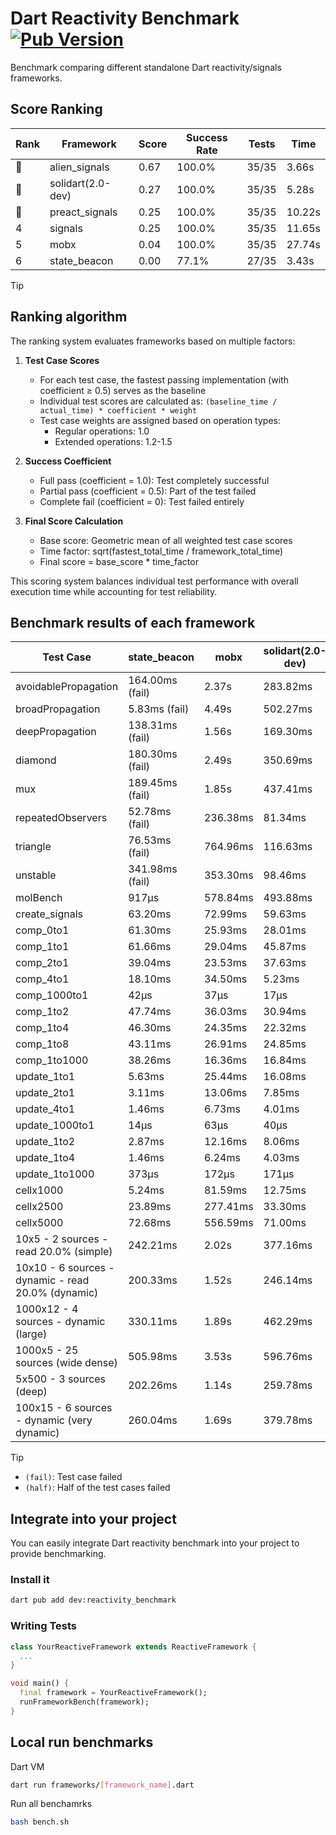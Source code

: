 # Dart Reactivity Benchmark [![Pub Version](https://img.shields.io/pub/v/reactivity_benchmark)](https://pub.dev/packages/reactivity_benchmark)

Benchmark comparing different standalone Dart reactivity/signals frameworks.

## Score Ranking

<!-- ranking start -->
| Rank | Framework | Score | Success Rate | Tests | Time |
|------|-----------|-------|--------------|-------|------|
| 🥇 | alien_signals | 0.67 | 100.0% | 35/35 | 3.66s |
| 🥈 | solidart(2.0-dev) | 0.27 | 100.0% | 35/35 | 5.28s |
| 🥉 | preact_signals | 0.25 | 100.0% | 35/35 | 10.22s |
| 4 | signals | 0.25 | 100.0% | 35/35 | 11.65s |
| 5 | mobx | 0.04 | 100.0% | 35/35 | 27.74s |
| 6 | state_beacon | 0.00 | 77.1% | 27/35 | 3.43s |

<!-- ranking end -->

> [!TIP]
> ## Ranking algorithm
>
> The ranking system evaluates frameworks based on multiple factors:
>
> 1. **Test Case Scores**
>    - For each test case, the fastest passing implementation (with coefficient ≥ 0.5) serves as the baseline
>    - Individual test scores are calculated as: `(baseline_time / actual_time) * coefficient * weight`
>    - Test case weights are assigned based on operation types:
>      - Regular operations: 1.0
>      - Extended operations: 1.2-1.5
>
> 2. **Success Coefficient**
>    - Full pass (coefficient = 1.0): Test completely successful
>    - Partial pass (coefficient = 0.5): Part of the test failed
>    - Complete fail (coefficient = 0): Test failed entirely
>
> 3. **Final Score Calculation**
>    - Base score: Geometric mean of all weighted test case scores
>    - Time factor: sqrt(fastest_total_time / framework_total_time)
>    - Final score = base_score * time_factor
>
> This scoring system balances individual test performance with overall execution time while accounting for test reliability.

## Benchmark results of each framework

<!-- test-case start -->
| Test Case | state_beacon | mobx | solidart(2.0-dev) | preact_signals | signals | alien_signals |
|---|---|---|---|---|---|---|
| avoidablePropagation | 164.00ms (fail) | 2.37s | 283.82ms | 196.53ms | 208.05ms | 189.74ms |
| broadPropagation | 5.83ms (fail) | 4.49s | 502.27ms | 448.65ms | 456.67ms | 344.92ms |
| deepPropagation | 138.31ms (fail) | 1.56s | 169.30ms | 181.66ms | 175.72ms | 123.94ms |
| diamond | 180.30ms (fail) | 2.49s | 350.69ms | 284.99ms | 279.13ms | 232.46ms |
| mux | 189.45ms (fail) | 1.85s | 437.41ms | 402.97ms | 446.22ms | 366.39ms |
| repeatedObservers | 52.78ms (fail) | 236.38ms | 81.34ms | 40.39ms | 44.53ms | 45.78ms |
| triangle | 76.53ms (fail) | 764.96ms | 116.63ms | 99.47ms | 99.19ms | 84.61ms |
| unstable | 341.98ms (fail) | 353.30ms | 98.46ms | 69.94ms | 79.10ms | 67.34ms |
| molBench | 917μs | 578.84ms | 493.88ms | 486.07ms | 486.17ms | 487.39ms |
| create_signals | 63.20ms | 72.99ms | 59.63ms | 5.19ms | 24.61ms | 24.99ms |
| comp_0to1 | 61.30ms | 25.93ms | 28.01ms | 17.39ms | 10.84ms | 7.78ms |
| comp_1to1 | 61.66ms | 29.04ms | 45.87ms | 14.10ms | 36.11ms | 4.18ms |
| comp_2to1 | 39.04ms | 23.53ms | 37.63ms | 21.36ms | 9.53ms | 2.31ms |
| comp_4to1 | 18.10ms | 34.50ms | 5.23ms | 8.60ms | 2.21ms | 7.62ms |
| comp_1000to1 | 42μs | 37μs | 17μs | 5μs | 5μs | 3μs |
| comp_1to2 | 47.74ms | 36.03ms | 30.94ms | 15.60ms | 13.88ms | 10.23ms |
| comp_1to4 | 46.30ms | 24.35ms | 22.32ms | 24.54ms | 15.33ms | 11.75ms |
| comp_1to8 | 43.11ms | 26.91ms | 24.85ms | 5.87ms | 10.67ms | 4.81ms |
| comp_1to1000 | 38.26ms | 16.36ms | 16.84ms | 5.82ms | 6.54ms | 3.46ms |
| update_1to1 | 5.63ms | 25.44ms | 16.08ms | 8.68ms | 8.96ms | 10.35ms |
| update_2to1 | 3.11ms | 13.06ms | 7.85ms | 4.27ms | 4.48ms | 2.28ms |
| update_4to1 | 1.46ms | 6.73ms | 4.01ms | 2.17ms | 2.25ms | 2.59ms |
| update_1000to1 | 14μs | 63μs | 40μs | 21μs | 22μs | 29μs |
| update_1to2 | 2.87ms | 12.16ms | 8.06ms | 4.61ms | 4.48ms | 5.05ms |
| update_1to4 | 1.46ms | 6.24ms | 4.03ms | 2.15ms | 2.25ms | 2.62ms |
| update_1to1000 | 373μs | 172μs | 171μs | 779μs | 41μs | 47μs |
| cellx1000 | 5.24ms | 81.59ms | 12.75ms | 9.64ms | 9.45ms | 7.01ms |
| cellx2500 | 23.89ms | 277.41ms | 33.30ms | 25.59ms | 30.84ms | 19.37ms |
| cellx5000 | 72.68ms | 556.59ms | 71.00ms | 67.42ms | 60.06ms | 40.35ms |
| 10x5 - 2 sources - read 20.0% (simple) | 242.21ms | 2.02s | 377.16ms | 437.36ms | 513.52ms | 232.24ms |
| 10x10 - 6 sources - dynamic - read 20.0% (dynamic) | 200.33ms | 1.52s | 246.14ms | 266.53ms | 281.47ms | 177.92ms |
| 1000x12 - 4 sources - dynamic (large) | 330.11ms | 1.89s | 462.29ms | 3.69s | 4.01s | 278.76ms |
| 1000x5 - 25 sources (wide dense) | 505.98ms | 3.53s | 596.76ms | 2.69s | 3.61s | 407.70ms |
| 5x500 - 3 sources (deep) | 202.26ms | 1.14s | 259.78ms | 228.93ms | 224.80ms | 192.10ms |
| 100x15 - 6 sources - dynamic (very dynamic) | 260.04ms | 1.69s | 379.78ms | 450.28ms | 487.00ms | 264.23ms |

<!-- test-case end -->

> [!TIP]
> - `(fail)`: Test case failed
> - `(half)`: Half of the test cases failed

## Integrate into your project

You can easily integrate Dart reactivity benchmark into your project to provide benchmarking.

### Install it

```bash
dart pub add dev:reactivity_benchmark
```

### Writing Tests

```dart
class YourReactiveFramework extends ReactiveFramework {
  ...
}

void main() {
  final framework = YourReactiveFramework();
  runFrameworkBench(framework);
}
```

## Local run benchmarks

Dart VM
```bash
dart run frameworks/[framework_name].dart
```

Run all benchamrks
```bash
bash bench.sh
```
